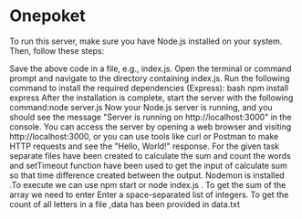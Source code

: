 # Onepoket
To run this server, make sure you have Node.js installed on your system. Then, follow these steps:

Save the above code in a file, e.g., index.js.
Open the terminal or command prompt and navigate to the directory containing index.js.
Run the following command to install the required dependencies (Express):
bash npm install express
After the installation is complete, start the server with the following command:node server.js
Now your Node.js server is running, and you should see the message "Server is running on http://localhost:3000" in the console. You can access the server by opening a web browser and visiting http://localhost:3000, or you can use tools like curl or Postman to make HTTP requests and see the "Hello, World!" response.
For the given task separate files have been created to calculate the sum and count the words and setTimeout function have been used to  get the input of calculate sum so that time difference created between the output.
Nodemon is installed .To execute we can use npm start or node index.js . 
To get the sum of the array we need to enter Enter a space-separated list of integers.
To get the count of all letters in a file ,data has been provided in data.txt 
